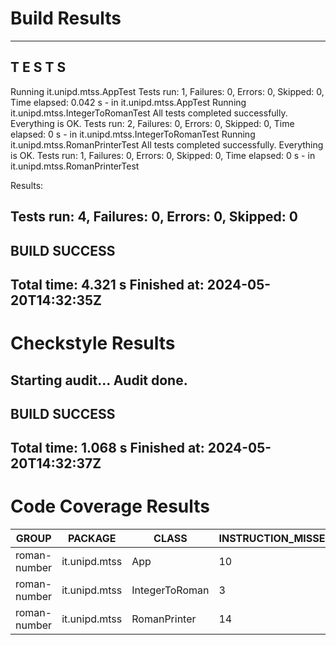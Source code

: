 # Build Results

-------------------------------------------------------
 T E S T S
-------------------------------------------------------
Running it.unipd.mtss.AppTest
Tests run: 1, Failures: 0, Errors: 0, Skipped: 0, Time elapsed: 0.042 s - in it.unipd.mtss.AppTest
Running it.unipd.mtss.IntegerToRomanTest
All tests completed successfully. Everything is OK.
Tests run: 2, Failures: 0, Errors: 0, Skipped: 0, Time elapsed: 0 s - in it.unipd.mtss.IntegerToRomanTest
Running it.unipd.mtss.RomanPrinterTest
All tests completed successfully. Everything is OK.
Tests run: 1, Failures: 0, Errors: 0, Skipped: 0, Time elapsed: 0 s - in it.unipd.mtss.RomanPrinterTest

Results:

Tests run: 4, Failures: 0, Errors: 0, Skipped: 0
------------------------------------------------------------------------
BUILD SUCCESS
------------------------------------------------------------------------
Total time:  4.321 s
Finished at: 2024-05-20T14:32:35Z
------------------------------------------------------------------------

# Checkstyle Results

Starting audit...
Audit done.
------------------------------------------------------------------------
BUILD SUCCESS
------------------------------------------------------------------------
Total time:  1.068 s
Finished at: 2024-05-20T14:32:37Z
------------------------------------------------------------------------

# Code Coverage Results

| GROUP | PACKAGE | CLASS | INSTRUCTION_MISSED | INSTRUCTION_COVERED |
| ----- | ------- | ----- | ------------------ | ------------------ |
| roman-number | it.unipd.mtss | App | 10 | 0 |
| roman-number | it.unipd.mtss | IntegerToRoman | 3 | 251 |
| roman-number | it.unipd.mtss | RomanPrinter | 14 | 178 |
